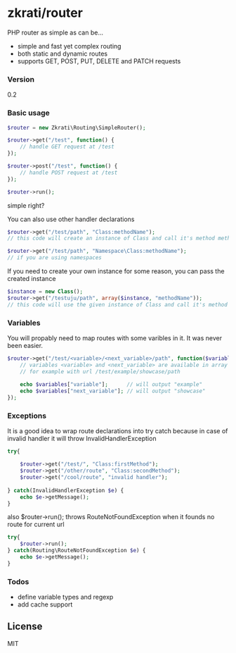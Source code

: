 # zkrati/router

PHP router as simple as can be...

  - simple and fast yet complex routing
  - both static and dynamic routes
  - supports GET, POST, PUT, DELETE and PATCH requests

### Version
0.2


### Basic usage

```php
$router = new Zkrati\Routing\SimpleRouter();

$router->get("/test", function() {
    // handle GET request at /test
});

$router->post("/test", function() {
    // handle POST request at /test
});

$router->run();
```
 simple right?
 
 You can also use other handler declarations
```php
$router->get("/test/path", "Class:methodName");
// this code will create an instance of Class and call it's method methodName

$router->get("/test/path", "Namespace\Class:methodName");
// if you are using namespaces
```

If you need to create your own instance for some reason, you can pass the created instance
```php
$instance = new Class();
$router->get("/testuju/path", array($instance, "methodName"));
// this code will use the given instance of Class and call it's method methodName
```
 
### Variables

You will propably need to map routes with some varibles in it. It was never been easier.
```php
$router->get("/test/<variable>/<next_variable>/path", function($variables) {
    // variables <variable> and <next_variable> are available in array $variables by it's keys
    // for example with url /test/example/showcase/path
    
    echo $variables["variable"];      // will output "example"
    echo $variables["next_variable"]; // will output "showcase"
});

```

### Exceptions

It is a good idea to wrap route declarations into try catch because in case of invalid handler it will throw InvalidHandlerException
```php
try{

    $router->get("/test/", "Class:firstMethod");
    $router->get("/other/route", "Class:secondMethod");
    $router->get("/cool/route", "invalid handler");
    
} catch(InvalidHandlerException $e) {
    echo $e->getMessage();
}
```

also $router->run(); throws RouteNotFoundException when it founds no route for current url
```php
try{
    $router->run();
} catch(Routing\RouteNotFoundException $e) {
    echo $e->getMessage();
}
```

### Todos

 - define variable types and regexp
 - add cache support

License
----
MIT
